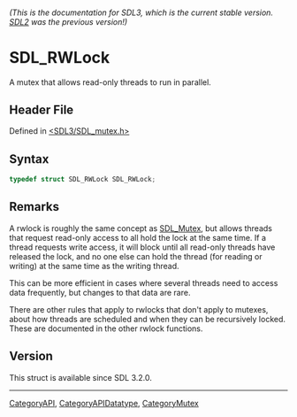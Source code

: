 ###### (This is the documentation for SDL3, which is the current stable version. [SDL2](https://wiki.libsdl.org/SDL2/) was the previous version!)
# SDL_RWLock

A mutex that allows read-only threads to run in parallel.

## Header File

Defined in [<SDL3/SDL_mutex.h>](https://github.com/libsdl-org/SDL/blob/main/include/SDL3/SDL_mutex.h)

## Syntax

```c
typedef struct SDL_RWLock SDL_RWLock;
```

## Remarks

A rwlock is roughly the same concept as [SDL_Mutex](SDL_Mutex), but allows
threads that request read-only access to all hold the lock at the same
time. If a thread requests write access, it will block until all read-only
threads have released the lock, and no one else can hold the thread (for
reading or writing) at the same time as the writing thread.

This can be more efficient in cases where several threads need to access
data frequently, but changes to that data are rare.

There are other rules that apply to rwlocks that don't apply to mutexes,
about how threads are scheduled and when they can be recursively locked.
These are documented in the other rwlock functions.

## Version

This struct is available since SDL 3.2.0.

----
[CategoryAPI](CategoryAPI), [CategoryAPIDatatype](CategoryAPIDatatype), [CategoryMutex](CategoryMutex)

